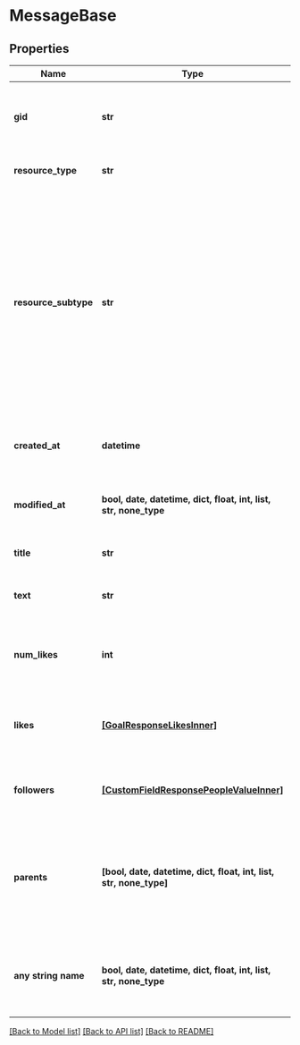 # MessageBase


## Properties
Name | Type | Description | Notes
------------ | ------------- | ------------- | -------------
**gid** | **str** | Globally unique identifier of the resource, as a string. | [optional] [readonly] 
**resource_type** | **str** | The base type of this resource. | [optional] [readonly] 
**resource_subtype** | **str** | The subtype of this resource. Different subtypes retain many of the same fields and behavior, but may render differently in Asana or represent resources with different semantic meaning. | [optional] [readonly] 
**created_at** | **datetime** | The time at which this resource was created. | [optional] [readonly] 
**modified_at** | **bool, date, datetime, dict, float, int, list, str, none_type** | The time at which this message was last modified. | [optional] 
**title** | **str** | The title of the message. | [optional] 
**text** | **str** | The text content of the message. | [optional] 
**num_likes** | **int** | The number of users who have liked this message. | [optional] [readonly] 
**likes** | [**[GoalResponseLikesInner]**](GoalResponseLikesInner.md) | Array of likes for users who have liked this message. | [optional] [readonly] 
**followers** | [**[CustomFieldResponsePeopleValueInner]**](CustomFieldResponsePeopleValueInner.md) | Array of users this message was sent to. | [optional] [readonly] 
**parents** | **[bool, date, datetime, dict, float, int, list, str, none_type]** | The parents of this message. This is an array of the containers the message was sent to. | [optional] [readonly] 
**any string name** | **bool, date, datetime, dict, float, int, list, str, none_type** | any string name can be used but the value must be the correct type | [optional]

[[Back to Model list]](../README.md#documentation-for-models) [[Back to API list]](../README.md#documentation-for-api-endpoints) [[Back to README]](../README.md)


